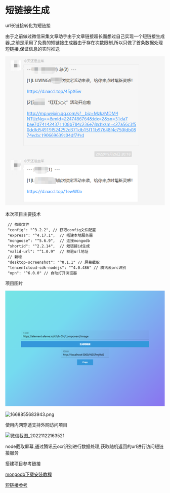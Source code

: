 # 短链接生成

url长链接转化为短链接

由于之前做过微信采集文章助手由于文章链接超长而想过自己实现一个短链接生成器,之前是采用了免费的短链接生成器由于存在次数限制,所以只做了首条数据处理短链接,保证信息的实时推送

![](image/readme/1668853171518.png)

本次项目主要技术

```
 // 依赖文件
 "config": "^3.2.2", // 获取config文件配置
 "express": "^4.17.1",	// 搭建本地服务器
 "mongoose": "^5.6.9",	// 连接mongodb
 "shortid": "^2.2.14",	// 短链接id生成
 "valid-url": "^1.0.9"	// 校验url地址
 // 新增
 "desktop-screenshot": "^0.1.1" // 屏幕截取
 "tencentcloud-sdk-nodejs": "^4.0.486" // 腾讯云orc识别
 "opn": "^6.0.0" // 自动打开浏览器
```

项目图片

![1668853664893.png](image/readme/1668853664893.png)

![1668855683943.png](image/readme/1668855683943.png)

使用内网穿透支持外网访问项目

![微信截图_20221122163521](C:\Users\rujie\Desktop\微信截图_20221122163521.png)

node截取屏幕,通过腾讯云ocr识别进行数据处理,获取随机返回的url进行访问短链接服务

搭建项目参考链接

[mongodb下载安装教程](https://blog.csdn.net/baidu_39298625/article/details/98592631?spm=1001.2101.3001.6650.2&utm_medium=distribute.pc_relevant.none-task-blog-2%7Edefault%7ECTRLIST%7ERate-2-98592631-blog-118633286.pc_relevant_recovery_v2&depth_1-utm_source=distribute.pc_relevant.none-task-blog-2%7Edefault%7ECTRLIST%7ERate-2-98592631-blog-118633286.pc_relevant_recovery_v2&utm_relevant_index=3 )

[短链接参考](https://cloud.tencent.com/developer/article/1492175?from=article.detail.1858351)